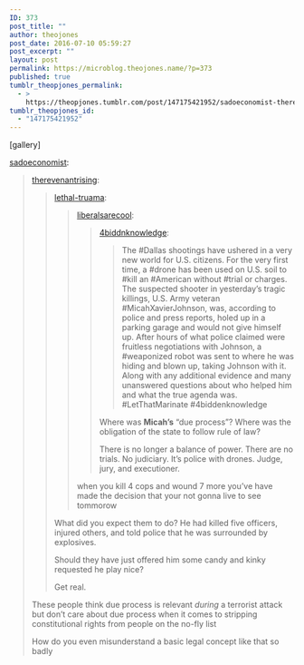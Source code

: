 ```yaml
---
ID: 373
post_title: ""
author: theojones
post_date: 2016-07-10 05:59:27
post_excerpt: ""
layout: post
permalink: https://microblog.theojones.name/?p=373
published: true
tumblr_theopjones_permalink:
  - >
    https://theopjones.tumblr.com/post/147175421952/sadoeconomist-therevenantrising
tumblr_theopjones_id:
  - "147175421952"
---
```

[gallery]
<p><a class="tumblr_blog" href="http://sadoeconomist.tumblr.com/post/147161405729">sadoeconomist</a>:</p>
<blockquote>
<p><a class="tumblr_blog" href="http://therevenantrising.tumblr.com/post/147159729825">therevenantrising</a>:</p>
<blockquote>
<p><a class="tumblr_blog" href="http://lethal-truama.tumblr.com/post/147153273000">lethal-truama</a>:</p>
<blockquote>
<p><a class="tumblr_blog" href="http://liberalsarecool.tumblr.com/post/147153119484">liberalsarecool</a>:</p>
<blockquote>
<p><a class="tumblr_blog" href="http://4biddnknowledge.tumblr.com/post/147147377191">4biddnknowledge</a>:</p>
<blockquote>
<p>The #Dallas shootings have ushered in a very new world for U.S. citizens. For the very first time, a #drone has been used on U.S. soil to #kill an #American without #trial or charges. The suspected shooter in yesterday’s tragic killings, U.S. Army veteran #MicahXavierJohnson, was, according to police and press reports, holed up in a parking garage and would not give himself up. After hours of what police claimed were fruitless negotiations with Johnson, a #weaponized robot was sent to where he was hiding and blown up, taking Johnson with it. Along with any additional evidence and many unanswered questions about who helped him and what the true agenda was. #LetThatMarinate #4biddenknowledge</p>
</blockquote>
<p>Where was <b>Micah’s</b> “due process”? Where was the obligation of the state to follow rule of law? </p>
<p>There is no longer a balance of power. There are no trials. No judiciary. It’s police with drones. Judge, jury, and executioner.</p>
</blockquote>
<p>when you kill 4 cops and wound 7 more you’ve have made the decision that your not gonna live to see tommorow<br /></p>
</blockquote>
<p>What did you expect them to do?  He had killed five officers, injured others, and told police that he was surrounded by explosives.</p>
<p>Should they have just offered him some candy and kinky requested he play nice?</p>
<p>Get real.</p>
</blockquote>
<p>These people think due process is relevant <i>during</i> a terrorist attack but don’t care about due process when it comes to stripping constitutional rights from people on the no-fly list</p>
<p>How do you even misunderstand a basic legal concept like that so badly</p>
</blockquote>